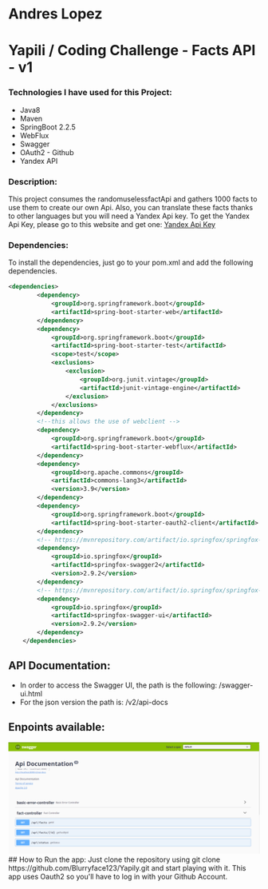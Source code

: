 # Andres Lopez

# Yapili / Coding Challenge - Facts API - v1

### Technologies I have used for this Project:
- Java8
- Maven
- SpringBoot 2.2.5
- WebFlux
- Swagger
- OAuth2 - Github
- Yandex API 

### Description:
This project consumes the randomuselessfactApi and gathers 1000 facts to use them to create our own Api. 
Also, you can translate these facts thanks to other languages but you will need a Yandex Api key.
To get the Yandex Api Key, please go to this website and get one: 
[Yandex Api Key](https://translate.yandex.com/developers)

### Dependencies:
To install the dependencies, just go to your pom.xml and add the following dependencies.

```xml
<dependencies>
		<dependency>
			<groupId>org.springframework.boot</groupId>
			<artifactId>spring-boot-starter-web</artifactId>
		</dependency>
		<dependency>
			<groupId>org.springframework.boot</groupId>
			<artifactId>spring-boot-starter-test</artifactId>
			<scope>test</scope>
			<exclusions>
				<exclusion>
					<groupId>org.junit.vintage</groupId>
					<artifactId>junit-vintage-engine</artifactId>
				</exclusion>
			</exclusions>
		</dependency>
		<!--this allows the use of webclient -->
		<dependency>
			<groupId>org.springframework.boot</groupId>
			<artifactId>spring-boot-starter-webflux</artifactId>
		</dependency>
		<dependency>
			<groupId>org.apache.commons</groupId>
			<artifactId>commons-lang3</artifactId>
			<version>3.9</version>
		</dependency>
		<dependency>
			<groupId>org.springframework.boot</groupId>
			<artifactId>spring-boot-starter-oauth2-client</artifactId>
		</dependency>
		<!-- https://mvnrepository.com/artifact/io.springfox/springfox-swagger2 -->
		<dependency>
			<groupId>io.springfox</groupId>
			<artifactId>springfox-swagger2</artifactId>
			<version>2.9.2</version>
		</dependency>
		<!-- https://mvnrepository.com/artifact/io.springfox/springfox-swagger-ui -->
		<dependency>
			<groupId>io.springfox</groupId>
			<artifactId>springfox-swagger-ui</artifactId>
			<version>2.9.2</version>
		</dependency>
	</dependencies>
  ```
  ## API Documentation: 
  - In order to access the Swagger UI, the path is the following: /swagger-ui.html
  - For the json version the path is: /v2/api-docs
  
  ## Enpoints available:
  
  <img src="image/swagger.png">
  ## How to Run the app:
  Just clone the repository using git clone https://github.com/Blurryface123/Yapily.git and start playing with it.
  This app uses Oauth2 so you'll have to log in with your Github Account.
